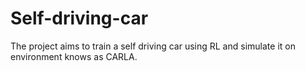 # Self-driving-car
The project aims to train a self driving car using RL and simulate it on environment knows as CARLA.

